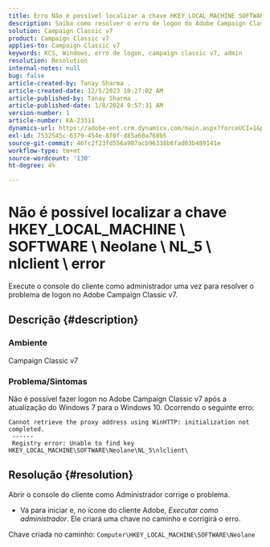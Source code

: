 ```yaml
---
title: Erro Não é possível localizar a chave HKEY_LOCAL_MACHINE SOFTWARE Neolane NL_5 nlclient
description: Saiba como resolver o erro de logon do Adobe Campaign Classic v7 após a atualização do Windows 7 para o Windows 10.
solution: Campaign Classic v7
product: Campaign Classic v7
applies-to: Campaign Classic v7
keywords: KCS, Windows, erro de logon, campaign classic v7, admin
resolution: Resolution
internal-notes: null
bug: false
article-created-by: Tanay Sharma .
article-created-date: 12/5/2023 10:27:02 AM
article-published-by: Tanay Sharma .
article-published-date: 1/8/2024 9:57:31 AM
version-number: 1
article-number: KA-23311
dynamics-url: https://adobe-ent.crm.dynamics.com/main.aspx?forceUCI=1&pagetype=entityrecord&etn=knowledgearticle&id=81bdbcce-5893-ee11-be37-6045bd006b25
exl-id: 7532545c-6379-454e-8f0f-d85a60a768b5
source-git-commit: 46fc2f23fd556a987acb96338b6fad03b489141e
workflow-type: tm+mt
source-wordcount: '130'
ht-degree: 4%

---
```


# Não é possível localizar a chave HKEY_LOCAL_MACHINE \ SOFTWARE \ Neolane \ NL_5 \ nlclient \ error


Execute o console do cliente como administrador uma vez para resolver o problema de logon no Adobe Campaign Classic v7.

## Descrição {#description}


### Ambiente

Campaign Classic v7



### Problema/Sintomas

Não é possível fazer logon no Adobe Campaign Classic v7 após a atualização do Windows 7 para o Windows 10. Ocorrendo o seguinte erro:


```
Cannot retrieve the proxy address using WinHTTP: initialization not completed.
 ------
 Registry error: Unable to find key HKEY_LOCAL_MACHINE\SOFTWARE\Neolane\NL_5\nlclient\
```



## Resolução {#resolution}


Abrir o console do cliente como Administrador corrige o problema.

- Vá para iniciar e, no ícone do cliente Adobe, *Executar como administrador*. Ele criará uma chave no caminho e corrigirá o erro.


Chave criada no caminho: `Computer\HKEY_LOCAL_MACHINE\SOFTWARE\Neolane`
